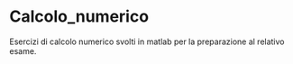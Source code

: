 # Calcolo_numerico
Esercizi di calcolo numerico svolti in matlab per la preparazione al relativo esame.
